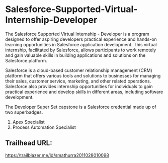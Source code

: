 # Salesforce-Supported-Virtual-Internship-Developer
The Salesforce Supported Virtual Internship - Developer is a program designed to offer aspiring developers practical experience and hands-on learning opportunities in Salesforce application development. This virtual internship, facilitated by Salesforce, allows participants to work remotely and gain valuable skills in building applications and solutions on the Salesforce platform.

Salesforce is a cloud-based customer relationship management (CRM) platform that offers various tools and solutions to businesses for managing their sales, customer service, marketing, and other related operations. Salesforce also provides internship opportunities for individuals to gain practical experience and develop skills in different areas, including software development.

The Developer Super Set capstone is a Salesforce credential made up of two superbadges.
1. Apex Specialist
2. Process Automation Specialist

##
## Trailhead URL: 

https://trailblazer.me/id/smathurra2011028010098
